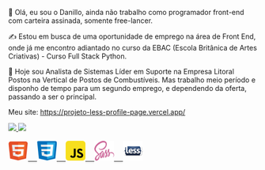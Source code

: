 👋 Olá, eu sou o Danillo, ainda não trabalho como programador front-end com carteira assinada, somente free-lancer. 

✍ Estou em busca de uma oportunidade de emprego na área de Front End, onde já me encontro adiantado no curso da EBAC (Escola Britânica de Artes Criativas) - Curso Full Stack Python.

🌱 Hoje sou Analista de Sistemas Líder em Suporte na Empresa Litoral Postos na Vertical de Postos de Combustíveis.
Mas trabalho meio período e disponho de tempo para um segundo emprego, e dependendo da oferta, passando a ser o principal.

Meu site: https://projeto-less-profile-page.vercel.app/

<div aling="center">
  <a href="https://github.com/danilloneo">
  <img height="180em" src="http://github-readme-stats.vercel.app/api?username=danilloneo&show_icons=true&theme=dracula&include_all_commits=true&count_private=true">
  <img height="180em" src="https://github-readme-stats.vercel.app/api/top-langs/?username=danilloneo&layout=compact&langs_count=7&theme=dracula">
</div>
<div style ="display: inline_block"><br>
  <img aling="center" alt="Html" src='./htmlok.png' style='width:40px; height:40px; border-radius:8px'/> 
  <img aling="center" alt="Css" src='./cssok.png' style='width:40px; height:40px; border-radius:4px'/> 
  <img aling="center" alt="Js" src='./js.png' style='width:40px; height:40px;'/> 
  <img aling="center" alt="Sass" src='./sass.png' style='width:40px; height:40px;'/> 
  <img aling="center" alt="Less" src='./less.png' style='width:40px; height:40px;'/>
</div>



